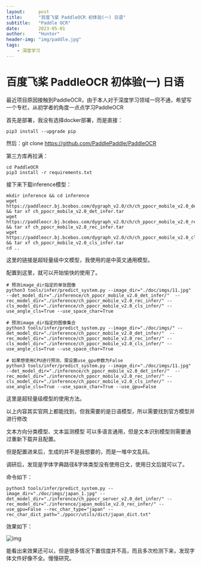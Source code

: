 ```yaml
---
layout:     post
title:      "百度飞桨 PaddleOCR 初体验(一) 日语"
subtitle:   "Paddle OCR"
date:       2023-05-01
author:     "Hunter"
header-img: "img/paddle.jpg"
tags:
    - 深度学习
---
```


# 百度飞桨 PaddleOCR 初体验(一) 日语
最近项目原因接触到PaddleOCR，由于本人对于深度学习领域一窍不通，希望写一个专栏，从初学者的角度一点点学习PaddleOCR

首先是部署，我没有选择docker部署，而是直接：

```
pip3 install --upgrade pip
```

然后：git clone https://github.com/PaddlePaddle/PaddleOCR

第三方库再拉满：

```
cd PaddleOCR
pip3 install -r requirements.txt
```

接下来下载inference模型：

```
mkdir inference && cd inference
wget https://paddleocr.bj.bcebos.com/dygraph_v2.0/ch/ch_ppocr_mobile_v2.0_det_infer.tar && tar xf ch_ppocr_mobile_v2.0_det_infer.tar
wget https://paddleocr.bj.bcebos.com/dygraph_v2.0/ch/ch_ppocr_mobile_v2.0_rec_infer.tar && tar xf ch_ppocr_mobile_v2.0_rec_infer.tar
wget https://paddleocr.bj.bcebos.com/dygraph_v2.0/ch/ch_ppocr_mobile_v2.0_cls_infer.tar && tar xf ch_ppocr_mobile_v2.0_cls_infer.tar
cd ..
```

这里的链接是超轻量级中文模型，我使用的是中英文通用模型。

配置到这里，就可以开始愉快的使用了。

```
# 预测image_dir指定的单张图像
python3 tools/infer/predict_system.py --image_dir="./doc/imgs/11.jpg" --det_model_dir="./inference/ch_ppocr_mobile_v2.0_det_infer/"  --rec_model_dir="./inference/ch_ppocr_mobile_v2.0_rec_infer/" --cls_model_dir="./inference/ch_ppocr_mobile_v2.0_cls_infer/" --use_angle_cls=True --use_space_char=True

# 预测image_dir指定的图像集合
python3 tools/infer/predict_system.py --image_dir="./doc/imgs/" --det_model_dir="./inference/ch_ppocr_mobile_v2.0_det_infer/"  --rec_model_dir="./inference/ch_ppocr_mobile_v2.0_rec_infer/" --cls_model_dir="./inference/ch_ppocr_mobile_v2.0_cls_infer/" --use_angle_cls=True --use_space_char=True

# 如果想使用CPU进行预测，需设置use_gpu参数为False
python3 tools/infer/predict_system.py --image_dir="./doc/imgs/11.jpg" --det_model_dir="./inference/ch_ppocr_mobile_v2.0_det_infer/"  --rec_model_dir="./inference/ch_ppocr_mobile_v2.0_rec_infer/" --cls_model_dir="./inference/ch_ppocr_mobile_v2.0_cls_infer/" --use_angle_cls=True --use_space_char=True --use_gpu=False
```

这里是超轻量级模型的使用方法。

以上内容其实官网上都能找到，但我需要的是日语模型，所以需要找到官方模型并进行修改

文本方向分类模型、文本监测模型 可以多语言通用，但是文本识别模型则需要通过重新下载并且配置。

但是配置进来后，生成的并不是我想要的，而是一堆中文乱码。

调研后，发现是字体字典路径&字体类型没有使用日文，使用日文后就可以了。

命令如下：

```
python3 tools/infer/predict_system.py --image_dir="./doc/imgs/japan_1.jpg" --det_model_dir="./inference/ch_ppocr_server_v2.0_det_infer/" --rec_model_dir="./inference/japan_mobile_v2.0_rec_infer/" --use_gpu=False --rec_char_type="japan" --rec_char_dict_path="./ppocr/utils/dict/japan_dict.txt"
```

效果如下：

![img](https://pic4.zhimg.com/v2-59464941bea93f1d26db61e84688c31b_b.png)

能看出来效果还可以，但是很多情况下置信度并不高，而且多次检测下来，发现字体文件好像不全。慢慢研究。